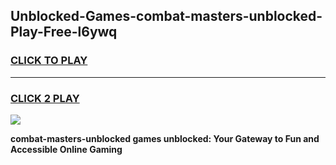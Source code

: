 
## Unblocked-Games-combat-masters-unblocked-Play-Free-l6ywq
<h3>
<a href="https://premium76.site?title=combat-masters-unblocked&ref=18A1">CLICK TO PLAY</a></h3>
<hr>

<h3>
<a href="https://premium76.site?title=combat-masters-unblocked&ref=18A1">CLICK 2 PLAY</a>
  
</h3>

<a href="https://premium76.site?title=combat-masters-unblocked&ref=18A1"><img src="https://clearcache.store/games.png"></a>


**combat-masters-unblocked games unblocked: Your Gateway to Fun and Accessible Online Gaming**
